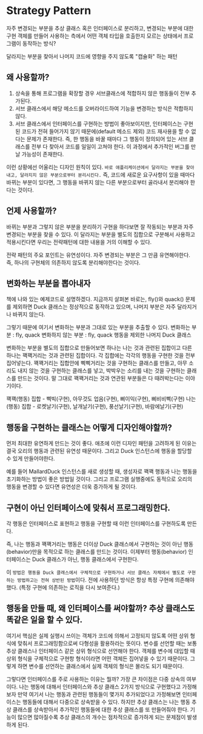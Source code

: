 # Strategy Pattern

자주 변경되는 부분을 추상 클래스 혹은 인터페이스로 분리하고, 변경되는 부분에 대한 구현 객체를 만들어 사용하는 측에서 어떤 객체 타입을 호출한지 모르는 상태에서 프로그램이 동작하는 방식?

달라지는 부분을 찾아서 나머지 코드에 영향을 주지 않도록 "캡슐화" 하는 패턴

## 왜 사용할까?
1. 상속을 통해 프로그램을 확장할 경우 서브클래스에 적합하지 않은 행동들이 전부 추가된다.
2. 서브 클래스에서 해당 메소드를 오버라이드하여 기능을 변경하는 방식은 적합하지 않다.
3. 서브 클래스에서 인터페이스를 구현하는 방법이 좋아보이지만, 인터페이스는 구현된 코드가 전혀 들어가지 않기 때문에(default 메소드 제외)
코드 재사용을 할 수 없다는 문제가 존재한다. 즉, 한 행동을 바꿀 때마다 그 행동이 정의되어 있는 서브 클래스를 전부 다 찾아서 코드를 일일이 고쳐야 한다. 이 과정에서 추가적인 버그를 만날 가능성이 존재한다.

이런 상황에선 어울리는 디자인 원칙이 있다.
```바로 애플리케이션에서 달라지는 부분을 찾아 내고, 달라지지 않은 부분으로부터 분리시킨다.```
즉, 코드에 새로운 요구사항이 있을 때마다 바뀌는 부분이 있다면, 그 행동을 바뀌지 않는 다른 부분으로부터 골라내서 분리해야 한다는 것이다.


## 언제 사용할까?
바뀌는 부분과 그렇지 않은 부분을 분리하기 구현을 하다보면 잘 작동되는 부분과 자주 변경되는 부분을 찾을 수 있다.
이 달라지는 부분을 별도의 집합으로 구분해서 사용하고 적용시킨다면 우리는 전략패턴에 대한 내용을 거의 이해할 수 있다.

전략 패턴의 주요 포인트는 유연성이다. 자주 변경되는 부분은 그 만큼 유연해야한다.
즉, 하나의 구현체의 의존하지 않도록 분리해야한다는 것이다.

## 변화하는 부분을 뽑아내자
책에 나와 있는 예제코드로 설명하겠다. 
지금까지 살펴본 바로는, fly()와 quack() 문제를 제외하면 Duck 클래스는 정상적으로 동작하고 있으며, 나머지 부분은 자주 달라지거나 바뀌지 않는다.

그렇기 때문에 여기서 변화하는 부분과 그대로 있는 부분을 추출할 수 있다.
변화하는 부분 : fly, quack
변화하지 않는 부분 : fly, quack 행동을 제외한 나머지 Duck 클래스

변화하는 부분을 별도의 집합으로 만들어보면 하나는 나는 것과 관련된 집합이고 다른 하나는 꽥꽥거리는 것과 관련된 집합이다.
각 집합에는 각각의 행동을 구현한 것을 전부 집어넣는다.
꽥꽥거리는 집합안에 삑삑거리는 것을 구현하는 클래스를 만들고, 아무 소리도 내지 않는 것을 구현하는 클래스를 넣고, 박박우는 소리를 내는 것을 구현하는 클래스를 만드는 것이다. 말 그대로 꽥꽥거리는 것과 연관된 부분들은 다 때려박는다는 이야기이다.

꽥꽥(행동) 집합 - 삑빅(구현), 아무것도 업음(구현), 삐이익(구현), 삐비비삑(구현)
나는(행동) 집합 - 로켓날기(구현), 날개날기(구현), 풍선날기(구현), 바람에날기(구현)

## 행동을 구현하는 클래스는 어떻게 디자인해야할까?
먼저 최대한 유연하게 만드는 것이 좋다. 애초에 이런 디자인 패턴을 고려하게 된 이유는 결국 오리의 행동과 관련된 유연성 때문이다.
그리고 Duck 인스턴스에 행동을 할당할 수 있게 만들어야한다.

예를 들어 MallardDuck 인스턴스를 새로 생성할 때, 생성자로 꽥꽥 행동과 나는 행동을 초기화하는 방법이 좋은 방법일 것이다.
그리고 프로그램 실행중에도 동적으로 오리의 행동을 변경할 수 있다면 유연성은 더욱 증가하게 될 것이다.

## 구현이 아닌 인터페이스에 맞춰서 프로그래밍한다.
각 행동은 인터페이스로 표현하고 행동을 구현할 때 이런 인터페이스를 구현하도록 만든다.

즉, 나는 행동과 꽥꽥거리는 행동은 더이상 Duck 클래스에서 구현하는 것이 아닌 행동(behavior)만을 목적으로 하는 클래스를 만드는 것이다.
이제부터 행동(behavior) 인터페이스는 Duck 클래스가 아닌, 행동 클래스에서 구현한다.

이 ```방법은 행동을 Duck 클래스에서 구체적으로 구현하거나 서브 클래스 자체에서 별도로 구현하는 방법하고는 전혀 상반된 방법```이다.
전에 사용하던 방식은 항상 특정 구현에 의존해야했다. (특정 구현에 의존하는 로직을 다시 보여준다.)

## 행동을 만들 때, 왜 인터페이스를 써야할까? 추상 클래스도 똑같은 일을 할 수 있다.
여기서 핵심은 실제 실행시 쓰이는 객체가 코드에 의해서 고정되지 않도록 어떤 상위 형식에 맞춰서 프로그래밍함으로써 다형성을 활용하라는 뜻이다.
변수를 선언할 때는 보통 추상 클래스나 인터페이스 같은 상위 형식으로 선언해야 한다. 객체를 변수에 대입할 때 상위 형식을 구체적으로 구현항 형식이라면
어떤 객체든 집어넣을 수 있기 때문이다. 그렇게 하면 변수를 선언하는 클래스에서 실제 객체의 형식은 몰라도 되기 때문이다.

그렇다면 인터페이스를 주로 사용하는 이유는 뭘까?
가장 큰 차이점은 다중 상속의 여부이다. 나는 행동에 대해서 인터페이스와 추상 클래스 2가지 방식으로 구현했다고 가정해보자
만약 여기서 나는 행동과 관련된 행동들이 몇가지 추가되었다고 가정해보면 인터페이스는 행동들에 대해서 다중으로 상속받을 수 있다.
하지만 추상 클래스는 나는 행동 추상 클래스를 상속받아서 추가적인 행동들에 대한 추상 클래스를 또 만들어줘야 한다. 기능이 많으면 많아질수록 추상 클래스의 개수는 점차적으로 증가하게 되는 문제점이 발생하게 된다.